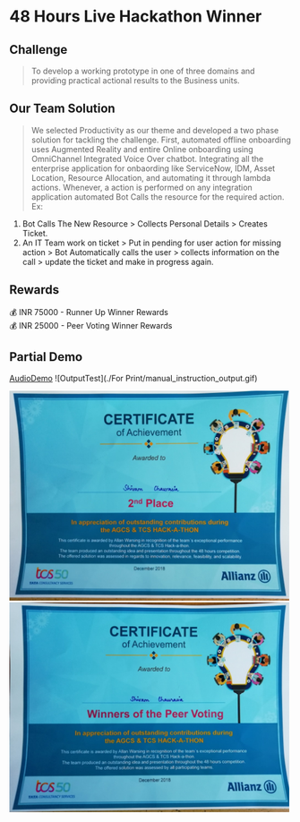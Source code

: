 # 48 Hours Live Hackathon Winner

Challenge
------
> To develop a working prototype in one of three domains and providing practical actional results to the Business units.

Our Team Solution
------
> We selected Productivity as our theme and developed a two phase solution for tackling the challenge. First, automated offline onboarding uses Augmented Reality and entire Online onboarding using OmniChannel Integrated Voice Over chatbot.
> Integrating all the enterprise application for onbaording like ServiceNow, IDM, Asset Location, Resource Allocation, and automating it through lambda actions.
> Whenever, a action is performed on any integration application automated Bot Calls the resource for the required action.
Ex: 
1. Bot Calls The New Resource > Collects Personal Details > Creates Ticket.
2. An IT Team work on ticket > Put in pending for user action for missing action > Bot Automatically calls the user > collects information on the call > update the ticket and make in progress again.


Rewards
------
:moneybag: INR 75000 - Runner Up Winner Rewards  
:moneybag: INR 25000 - Peer Voting Winner Rewards  

Partial Demo
------
[AudioDemo](https://drive.google.com/open?id=1QUUCyOnn6jWIsWhqs6zSxZsHKy2DjAAD)
![OutputTest](./For Print/manual_instruction_output.gif)

<img src="./For Print/second_place.jpg" width="500" alt= "Runner Up Award">
<img src="./For Print/peer_voting.jpg" width="500" alt= "Peer Voting Award">


